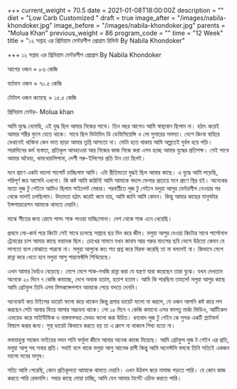 +++
current_weight = 70.5
date = 2021-01-08T18:00:00Z
description = ""
diet = "Low Carb Customized "
draft = true
image_after = "/images/nabila-khondoker.jpg"
image_before = "/images/nabila-khondoker.jpg"
parents = "Molua Khan"
previous_weight = 86
program_code = ""
time = "12 Week"
title = "১২ সপ্তাহ এর প্রিমিয়াম মেন্টরশীপ প্রোগ্রাম রিভিউ By Nabila Khondoker"

+++
১২ সপ্তাহ এর প্রিমিয়াম মেন্টরশীপ প্রোগ্রাম By Nabila Khondoker

আগের ওজন = ৮৬ কেজি

বর্তমান ওজন = ৭০.৫ কেজি

টোটাল ওজন কমেছে = ১৫.৫ কেজি

প্রিমিয়াম মেন্টর- Molua khan

 আমি যুদ্ধে নেমেছি, এই যুদ্ধ ছিল আমার নিজের সাথে। তিন বছর আগেও আমি স্বাস্থ্যবান ছিলাম না। হঠাৎ করেই আমার শরীর ফুলে যেতে থাকে। সাথে ছিল ভিটামিন ডি ডেফিসিয়েন্সি ও লো সুগারের সমস্যা। দেশে কিংবা বাহিরে যেখানেই থাকিনা কেন ভাত ছাড়া আমার তৃপ্তি আসতো না। মোটা হতে থাকায় আমি অল্পতেই দুর্বল হয়ে পড়ি। সারাদিনের কর্ম ব্যস্ততা, প্রতিকূল আবহাওয়া আর নিজের কাজ নিজে করা এসব হচ্ছে আমার যুদ্ধের প্রতিপক্ষ। সেই সাথে আমার অধৈয্য, খামখেয়ালিপানা, দেশী গরু-ইলিশের প্রতি টান তো ছিলই।

মনে প্রাণে একটা ভালো সাপোর্ট চাচ্ছিলাম আমি। এটা রীতিমতো যুদ্ধই ছিল আমার কাছে। এ যুদ্ধে আমি লড়েছি, পরিপূর্ণ জয় আসেনি এখনো। কি কষ্ট আমি করিনি! আমি আমাকে বদলে ফেলার প্রত্যয়ে মনে প্রাণে স্থির হই। অনেকের মতো লুজ টু গেইনে আমিও ছিলাম সাইলেন্ট মেম্বার। পরবর্তীতে লুজ টু গেইনে মলুয়া আপুর মেন্টরশীপ নেওয়ার পর থেকে ভালই চলছিলাম। উদ্যমতা হঠাৎ করেই কমে যায়, আমি জানি আমি কেমন। কিন্তু আমার কাছের মানুষটার ইন্সপায়ারেশন আমাকে থামতে দেয়নি।

মাঝে শীতের জন্য রোমে পালং শাক পাওয়া যাচ্ছিলোনা। দেশ থেকে শাক এনে খেয়েছি।

প্রথমে লো-কার্ব পরে কিটো সেই সাথে চলেছে সপ্তাহে ছয় দিন করে জীম। মলুয়া আপুর দেওয়া কিটোর সাথে পার্সোনাল ট্রেনারের চাপ আমার কাছে ভয়ানক ছিল। চোখের সামনে যখন কাবাব আর গরুর মাংসের ছবি ভেসে উঠতো কেমন যে লাগতো বলে বোঝাতে পারবো না। মলুয়া আপুকে কত শত প্রশ্ন করে বিরক্ত করেছি তা না বললেই না। কিভাবে মেপে রান্না করে খেতে হবে মলুয়া আপু পারফেক্টলি শিখিয়েছে।

এখন আমার ধৈর্য্যও বেড়েছে। মেপে মেপে শাক-সবজি রান্না করা যে যন্ত্রণা যারা করেছেন তারা বুঝে। যখন দেখতাম অনেকে ২০ দিনে ৭ কেজি কমাচ্ছে, দেখে অবাক হতাম, হতাশ হতাম। আমি কি পারছিনা তাহলে! মলুয়া আপুর কাছে আমি গ্রেটফুল তিনি এসব মিসকন্সেপশান আমাকে পেয়ে বসতে দেননি।

অনেকেই কত টাইপের ডায়েট ফলো করে থাকেন কিন্তু প্রপার ডায়েট ফলো না করলে, যে ওজন আপনি কষ্ট করে লস করছেন সেটা আবার ফিরে আসার সম্ভাবনা থাকে। সো ১৫ দিনে ৭ কেজি কমানো এসব ফালতু মার্কা ভিডিও, আর্টিকেল এভয়েড করে সাইন্টিফিক ও বাস্তবসম্মত মেথড ফলো করা উচিত। ধন্যবাদ লুজ টু গেইন কে সুন্দর একটি প্ল্যাটফর্ম বিল্ডাপ করার জন্য। সুস্থ ডায়েট কিভাবে করতে হয় তা এ গ্রুপে না থাকলে শিখা হতো না।

বলাবাহুল্য সাজেদ ভাইয়ের লবন পানি ফর্মুলা জীমে আমার অনেক কাজে দিয়েছে। আমি গ্রেটফুল লুজ ট গেইন এর প্রতি, মলুয়া আপু সহ সবার প্রতি। সবাই বলে থাকে মলুয়া আপু আনেক রাগী কিন্তু আমি অনেস্টলি বলবো তিনি সত্যিই একজন ভালো মনের মানুষ।

সত্যি আমি পেরেছি, কোন প্রতিকূলতা আমাকে থামতে দেয়নি। এখন উঠবস করে নামাজ পড়তে পারি। যে কোন কাজ করতে পারি রেন্ডমলি। সবার কাছে দোয়া চাচ্ছি, আমি যেন আমার টার্গেট এচিভ করতে পারি।